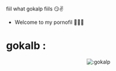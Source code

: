 fiil what gokalp fiils 😏✌️
- Welcome to my pornofil 👿👿👿

<h1>gokalb :</h1>
<p align="center"><img src="https://count.getloli.com/get/@:feeloveyou" alt=":gokalp" /></p>
